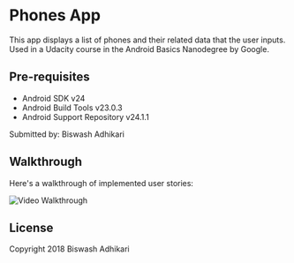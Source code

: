 Phones App
===================================

This app displays a list of phones and their related data that the user inputs.
Used in a Udacity course in the Android Basics Nanodegree by Google.

Pre-requisites
--------------

- Android SDK v24
- Android Build Tools v23.0.3
- Android Support Repository v24.1.1


Submitted by: Biswash Adhikari


## Walkthrough

Here's a walkthrough of implemented user stories:

<img src='https://media.giphy.com/media/oFCTy27MzvhSM23ntg/giphy.gif' title='Video Walkthrough' width='' alt='Video Walkthrough' />


## License

Copyright 2018 Biswash Adhikari
